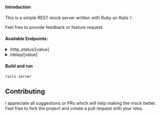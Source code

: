 #### Introduction

This is a simple REST mock server written with Ruby on Rails `7`.

Feel free to provide feedback or feature request.


#### Available Endpoints:

<details>
<summary>/http_status/[value]</summary>

_Sample 1_


**curl "http://localhost:5000/http_status/200"**


will return status code 200 and the following response

```console
200 ok
```

_Sample 2_

**curl "http://localhost:5000/http_status/400"**


will return status code 400 and the following response

```console
400 bad request
```

</details>

<details>
<summary>/delay/[value]</summary>

_Sample 1_


**curl "http://localhost:5000/delay/3000"**


will return response with 3000 milliseconds delay

```console
Response with delay of 3000 milliseconds
```
</details>

#### Build and run
```console
rails server
```

## Contributing
I appreciate all suggestions or PRs which will help making the mock better. Feel free to fork the project and create a pull request with your idea.
